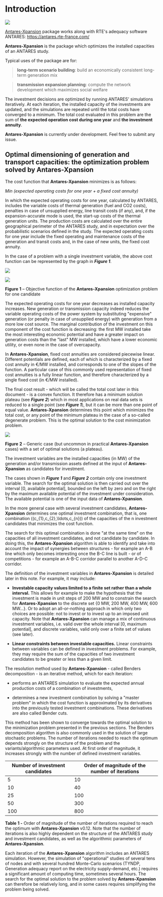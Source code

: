 # Introduction

![](../assets/antares.png)

[Antares-Xpansion](https://antares-simulator.org/)  package works along with RTE's adequacy software ANTARES:
<https://antares.rte-france.com/>


**Antares-Xpansion** is the package which optimizes the installed
capacities of an ANTARES study.

Typical uses of the package are for:

> **long-term scenario building**: build an economically consistent
> long-term generation mix

> **transmission expansion planning**: compute the network
> development which maximizes social welfare

The investment decisions are optimized by running ANTARES' simulations
iteratively. At each iteration, the installed capacity of the
investments are updated, and the simulations are repeated until the
total costs have converged to a minimum. The total cost evaluated in
this problem are the sum of **the expected operation cost during one
year** and **the investment annuity**.

**Antares-Xpansion** is currently under development. Feel free to submit
any issue.

## Optimal dimensioning of generation and transport capacities: the optimization problem solved by Antares-Xpansion

The cost function that **Antares-Xpansion** minimizes is as follows:

*Min (expected operating costs for one year + a fixed cost annuity)*

In which the expected operating costs for one year, calculated by
ANTARES, includes the variable costs of thermal generation (fuel and CO2
costs), penalties in case of unsupplied energy, line transit costs (if
any), and, if the expansion-accurate mode is used, the start-up costs of
the thermal generation units. The production costs are calculated over
the entire geographical perimeter of the ANTARES study, and in
expectation over the probabilistic scenarios defined in the study. The
expected operating costs for one year include the fixed operating and
maintenance costs of the generation and transit costs and, in the case
of new units, the fixed cost annuity.

In the case of a problem with a single investment variable, the above
cost function can be represented by the graph in ***Figure 1***.

![](../assets/media/image2.png)

![](../assets/media/image3.png)

**Figure** **1** – Objective function of the **Antares-Xpansion**
optimization problem for one candidate

The expected operating costs for one year decreases as installed
capacity increases. New generation or transmission capacity indeed
reduces the variable operating costs of the power system by substituting
"expensive" generation (or penalty in case of unsupplied energy) with
generation from a more low cost source. The marginal contribution of the
investment on this component of the cost function is decreasing: the
first MW installed take the most interesting economic potential and have
a greater impact on generation costs than the "last" MW installed, which
have a lower economic utility, or even none in the case of overcapacity.

In **Antares-Xpansion**, fixed cost annuities are considered piecewise
linear. Different potentials are defined, each of which is characterized
by a fixed cost annuity in €/MW installed, and corresponds to one of the
slopes of the function. A particular case of this commonly used
representation of fixed cost annuities is a fully linear function, and
therefore characterized by a single fixed cost (in €/MW installed).

The final cost result - which will be called the total cost later in
this document - is a convex function. It therefore has a minimum
solution plateau (see ***Figure 2***) which in most applications on real
data sets is reduced to a single point (see ***Figure 1***), but it can
be more than one point of equal value. **Antares-Xpansion** determines
this point which minimizes the total cost, or any point of the minimum
plateau in the case of a so-called degenerate problem. This is the
optimal solution to the cost minimization problem.

![](../assets/media/image4.png)

**Figure** **2** – Generic case (but uncommon in practical
**Antares-Xpansion** cases) with a set of optimal solutions (a plateau).

The investment variables are the installed capacities (in MW) of the
generation and/or transmission assets defined at the input of
**Antares-Xpansion** as candidates for investment.

The cases shown in ***Figure 1*** and ***Figure 2*** contain only one
investment variable. The search for the optimal solution is then carried
out over the interval \[0, available potential\], bounded on the left by
zero and on the right by the maximum available potential of the
investment under consideration. The available potential is one of the
input data of **Antares-Xpansion**.

In the more general case with several investment candidates,
**Antares-Xpansion** determines one optimal investment combination, that
is, one combination \((c_{1},c_{2},\ldots,c_{n})\) of the capacities of
the n investment candidates that minimizes the cost function.

The search for this optimal combination is done "at the same time" on
the capacities of all investment candidates, and not candidate by
candidate. In doing this, the **Antares-Xpansion** algorithm is able to
identify and take into account the impact of synergies between
structures - for example an A-B line which only becomes interesting once
the B-C line is built - or of competitions - for example an A-B-C
corridor parallel to another A-D-C corridor.

The definition of the investment variables in **Antares-Xpansion** is
detailed later in this note. For example, it may include:

-  **Investable capacity values limited to a
   finite set rather than a whole interval.** This allows for
   example to make the hypothesis that the investment is made in unit
   steps of 200 MW and to constrain the search for
   **Antares-Xpansion** to the discrete set {0 MW, 200 MW, 400 MW,
   600 MW…}. Or to adopt an all-or-nothing approach in which only two
   choices are possible: not to invest or to invest up to an imposed
   unit capacity. Note that **Antares-Xpansion** can manage a mix of
   continuous investment variables, i.e. valid over the whole
   interval \[0, maximum potential\], and discrete variables, valid
   only over a finite set of values (see later).

- **Linear constraints between investable
  capacities.** Linear constraints between variables can be
  defined in investment problems. For example, they may require the
  sum of the capacities of two investment candidates to be greater or
  less than a given limit.

The resolution method used by **Antares-Xpansion** - called Benders
decomposition - is an iterative method, which for each iteration:

- performs an ANTARES simulation to evaluate the expected annual
  production costs of a combination of investments,

- determines a new investment combination by solving a "master
  problem" in which the cost function is approximated by its
  derivatives into the previously tested investment combinations.
  These derivatives are also called Bender cuts.

This method has been shown to converge towards the optimal solution to
the minimization problem presented in the previous sections. The Benders
decomposition algorithm is also commonly used in the solution of large
stochastic problems. The number of iterations needed to reach the
optimum depends strongly on the structure of the problem and the
variants/algorithmic parameters used. At first order of magnitude, it
increases strongly with the number of defined investment variables.

| **Number of investment candidates** | **Order of magnitude of the number of iterations** |
| ----------------------------------- | -------------------------------------------------- |
| 5                                   | 10                                                 |
| 10                                  | 40                                                 |
| 25                                  | 100                                                |
| 50                                  | 300                                                |
| 100                                 | 800                                                |

**Table** **1 -** Order of magnitude of the number of iterations
required to reach the optimum with **Antares-Xpansion** v0.12. Note that
the number of iterations is also highly dependent on the structure of
the ANTARES study and investment candidates, as well as the algorithmic
parameters of **Antares-Xpansion**.

Each iteration of the **Antares-Xpansion** algorithm includes an ANTARES
simulation. However, the simulation of "operational" studies of several
tens of nodes and with several hundred Monte-Carlo scenarios (TYNDP,
Generation adequacy report on the electricity supply-demand, etc.)
requires a significant amount of computing time, sometimes several
hours. The search for the optimal solution to the problem solved by
**Antares-Xpansion** can therefore be relatively long, and in some cases
requires simplifying the problem being solved.

